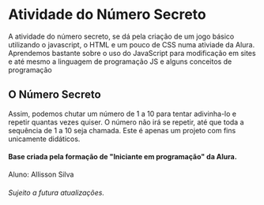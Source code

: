 <h1>Atividade do Número Secreto</h1>
<p>A atividade do número secreto, se dá pela criação de um jogo básico utilizando o javascript, o HTML e um pouco de CSS numa ativiade da Alura. Aprendemos bastante sobre o uso do JavaScript para modificação em sites e até mesmo a linguagem de programação JS e alguns conceitos de programação</p>

<h2>O Número Secreto</h2>
<p>Assim, podemos chutar um número de 1 a 10 para tentar adivinha-lo e repetir quantas vezes quiser. O número não irá se repetir, até que toda a sequência de 1 a 10 seja chamada. Este é apenas um projeto com fins unicamente didáticos.</p>

<h4>Base criada pela formação de "Iniciante em programação" da Alura.</h4>

<p>Aluno: Allisson Silva</p>

<h6>Sujeito a futura atualizações.</h6>
